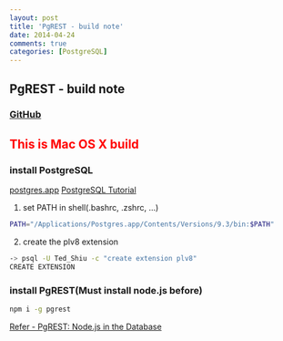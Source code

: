 ```yaml
---
layout: post
title: 'PgREST - build note'
date: 2014-04-24
comments: true
categories: [PostgreSQL]
---
```

## PgREST - build note

### [GitHub](https://github.com/pgrest/pgrest/)

## <strong style="color:red">This is Mac OS X build</strong>

### install PostgreSQL
[postgres.app](http://postgresapp.com/)
[PostgreSQL Tutorial](http://www.tutorialspoint.com/postgresql/index.htm)

1. set PATH in shell(.bashrc, .zshrc, ...)
```sh
PATH="/Applications/Postgres.app/Contents/Versions/9.3/bin:$PATH"
```

2. create the plv8 extension
```sh
-> psql -U Ted_Shiu -c "create extension plv8"
CREATE EXTENSION
```

### install PgREST(Must install node.js before)
```sh
npm i -g pgrest
```


[Refer - PgREST: Node.js in the Database](http://pgre.st/)
